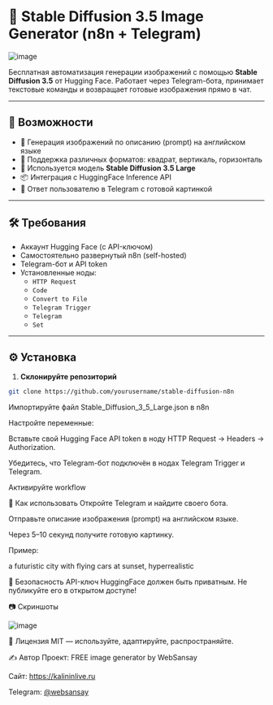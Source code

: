 # 🤖 Stable Diffusion 3.5 Image Generator (n8n + Telegram)

![image](https://github.com/user-attachments/assets/cfbe2ccf-73ba-471a-aca1-23ec20906d6c)

Бесплатная автоматизация генерации изображений с помощью **Stable Diffusion 3.5** от Hugging Face. Работает через Telegram-бота, принимает текстовые команды и возвращает готовые изображения прямо в чат.

---

## 📸 Возможности

- 🚀 Генерация изображений по описанию (prompt) на английском языке
- 📐 Поддержка различных форматов: квадрат, вертикаль, горизонталь
- 🤖 Используется модель **Stable Diffusion 3.5 Large**
- 📦 Интеграция с HuggingFace Inference API
- 💬 Ответ пользователю в Telegram с готовой картинкой

---

## 🛠 Требования

- Аккаунт Hugging Face (с API-ключом)
- Самостоятельно развернутый n8n (self-hosted)
- Telegram-бот и API token
- Установленные ноды:
  - `HTTP Request`
  - `Code`
  - `Convert to File`
  - `Telegram Trigger`
  - `Telegram`
  - `Set`

---

## ⚙️ Установка

1. **Склонируйте репозиторий**

```bash
git clone https://github.com/yourusername/stable-diffusion-n8n
```

Импортируйте файл Stable_Diffusion_3_5_Large.json в n8n

Настройте переменные:

Вставьте свой Hugging Face API token в ноду HTTP Request → Headers → Authorization.

Убедитесь, что Telegram-бот подключён в нодах Telegram Trigger и Telegram.

Активируйте workflow

🧪 Как использовать
Откройте Telegram и найдите своего бота.

Отправьте описание изображения (prompt) на английском языке.

Через 5–10 секунд получите готовую картинку.

Пример:

a futuristic city with flying cars at sunset, hyperrealistic

🔐 Безопасность
API-ключ HuggingFace должен быть приватным. Не публикуйте его в открытом доступе!

📷 Скриншоты

![image](https://github.com/user-attachments/assets/f30b8458-9def-46fe-b831-0a405db2d166)


📄 Лицензия
MIT — используйте, адаптируйте, распространяйте.

✍️ Автор
Проект: FREE image generator by WebSansay

Сайт: https://kalininlive.ru

Telegram: [@websansay](https://t.me/websansay)
